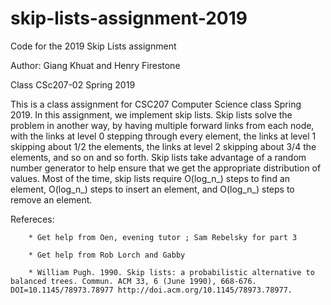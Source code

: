 # skip-lists-assignment-2019
Code for the 2019 Skip Lists assignment


Author: Giang Khuat and Henry Firestone

Class CSc207-02 Spring 2019

This is a class assignment for CSC207 Computer Science class Spring 2019. In this assignment, we implement skip lists. 
Skip lists solve the problem in another way, by having multiple forward links from each node, with the links at level 
0 stepping through every element, the links at level 1 skipping about 1/2 the elements, the links at level 2 skipping about 3/4 the elements, and so on and so forth. Skip lists take advantage of a random number generator to help ensure that we get the appropriate distribution of values. Most of the time, skip lists require O(log_n_) steps to find an element, O(log_n_) steps to insert an element, and O(log_n_) steps to remove an element.


Refereces:
  
        * Get help from Oen, evening tutor ; Sam Rebelsky for part 3
        
        * Get help from Rob Lorch and Gabby
        
        * William Pugh. 1990. Skip lists: a probabilistic alternative to balanced trees. Commun. ACM 33, 6 (June 1990), 668-676. DOI=10.1145/78973.78977 http://doi.acm.org/10.1145/78973.78977.
